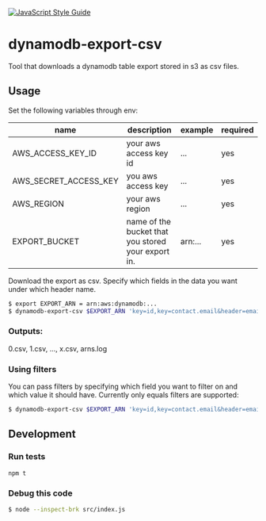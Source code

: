 [![JavaScript Style Guide](https://cdn.rawgit.com/standard/standard/master/badge.svg)](https://github.com/standard/standard)

# dynamodb-export-csv

Tool that downloads a dynamodb table export stored in s3 as csv files. 

## Usage

Set the following variables through env:

| name                  | description                                        | example        | required |
|-----------------------|----------------------------------------------------|----------------|----------|
| AWS_ACCESS_KEY_ID     |  your aws access key id                            | ...            | yes      |
| AWS_SECRET_ACCESS_KEY | you aws access key                                 | ...            | yes      |
| AWS_REGION            | your aws region                                    | ...            | yes      |
| EXPORT_BUCKET         | name of the bucket that you stored your export in. | arn:...        | yes      |


Download the export as csv. Specify which fields in the data you want under which header name.

```bash
$ export EXPORT_ARN = arn:aws:dynamodb:...
$ dynamodb-export-csv $EXPORT_ARN 'key=id,key=contact.email&header=email'
```

### Outputs: 
0.csv, 1.csv, ..., x.csv, arns.log

### Using filters

You can pass filters by specifying which field you want to filter on and which value it should have. Currently only equals filters are supported:

```bash
$ dynamodb-export-csv $EXPORT_ARN 'key=id,key=contact.email&header=email' 'preferences.favoriteColor' 'BLUE'
```

## Development

### Run tests

```
npm t
```

### Debug this code

```bash
$ node --inspect-brk src/index.js
```
